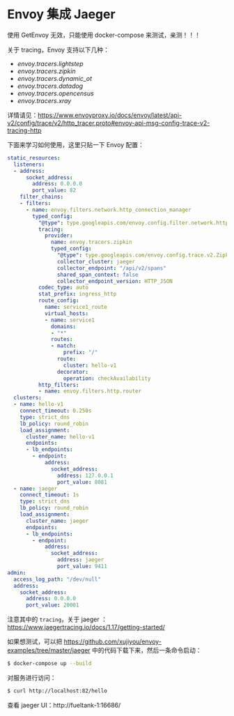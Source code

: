 # Envoy 集成 Jaeger

使用 GetEnvoy 无效，只能使用 docker-compose 来测试，亲测！！！

关于 tracing，Envoy 支持以下几种：

- *envoy.tracers.lightstep*
- *envoy.tracers.zipkin*
- *envoy.tracers.dynamic_ot*
- *envoy.tracers.datadog*
- *envoy.tracers.opencensus*
- *envoy.tracers.xray*

详情请见：https://www.envoyproxy.io/docs/envoy/latest/api-v2/config/trace/v2/http_tracer.proto#envoy-api-msg-config-trace-v2-tracing-http

下面来学习如何使用，这里只贴一下 Envoy 配置：

```yaml
static_resources:
  listeners:
  - address:
      socket_address:
        address: 0.0.0.0
        port_value: 82
    filter_chains:
    - filters:
      - name: envoy.filters.network.http_connection_manager
        typed_config:
          "@type": type.googleapis.com/envoy.config.filter.network.http_connection_manager.v2.HttpConnectionManager
          tracing:
            provider:
              name: envoy.tracers.zipkin
              typed_config:
                "@type": type.googleapis.com/envoy.config.trace.v2.ZipkinConfig
                collector_cluster: jaeger
                collector_endpoint: "/api/v2/spans"
                shared_span_context: false
                collector_endpoint_version: HTTP_JSON
          codec_type: auto
          stat_prefix: ingress_http
          route_config:
            name: service1_route
            virtual_hosts:
            - name: service1
              domains:
              - "*"
              routes:
              - match:
                  prefix: "/"
                route:
                  cluster: hello-v1
                decorator:
                  operation: checkAvailability
          http_filters:
          - name: envoy.filters.http.router
  clusters:
  - name: hello-v1
    connect_timeout: 0.250s
    type: strict_dns
    lb_policy: round_robin
    load_assignment:
      cluster_name: hello-v1
      endpoints:
      - lb_endpoints:
        - endpoint:
            address:
              socket_address:
                address: 127.0.0.1
                port_value: 8081
  - name: jaeger
    connect_timeout: 1s
    type: strict_dns
    lb_policy: round_robin
    load_assignment:
      cluster_name: jaeger
      endpoints:
      - lb_endpoints:
        - endpoint:
            address:
              socket_address:
                address: jaeger
                port_value: 9411
admin:
  access_log_path: "/dev/null"
  address:
    socket_address:
      address: 0.0.0.0
      port_value: 20001
```

注意其中的 `tracing`，关于 jaeger ：https://www.jaegertracing.io/docs/1.17/getting-started/

如果想测试，可以把 https://github.com/xujiyou/envoy-examples/tree/master/jaeger 中的代码下载下来，然后一条命令启动：

```bash
$ docker-compose up --build
```

对服务进行访问：

```bash
$ curl http://localhost:82/hello
```

查看 jaeger UI：http://fueltank-1:16686/

